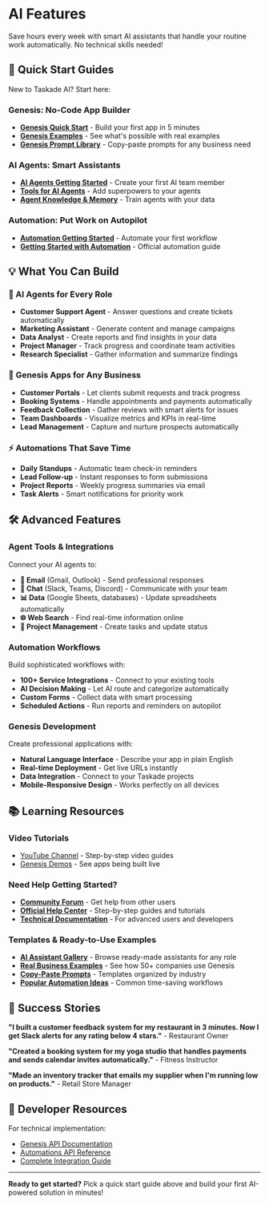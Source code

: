 # AI Features

Save hours every week with smart AI assistants that handle your routine work automatically. No technical skills needed!

## 🚀 Quick Start Guides

New to Taskade AI? Start here:

### Genesis: No-Code App Builder

- **[Genesis Quick Start](genesis-getting-started.md)** - Build your first app in 5 minutes
- **[Genesis Examples](genesis-examples.md)** - See what's possible with real examples
- **[Genesis Prompt Library](genesis-prompt-library.md)** - Copy-paste prompts for any business need

### AI Agents: Smart Assistants

- **[AI Agents Getting Started](ai-agents-getting-started.md)** - Create your first AI team member
- **[Tools for AI Agents](https://help.taskade.com/en/articles/10383275-tools-for-ai-agents)** - Add superpowers to your agents
- **[Agent Knowledge & Memory](https://help.taskade.com/en/collections/14491816-agent-knowledge-memory)** - Train agents with your data

### Automation: Put Work on Autopilot

- **[Automation Getting Started](automation-getting-started.md)** - Automate your first workflow
- **[Getting Started with Automation](https://help.taskade.com/en/articles/8958467-getting-started-with-automation)** - Official automation guide

## 💡 What You Can Build

### 🤖 AI Agents for Every Role

- **Customer Support Agent** - Answer questions and create tickets automatically
- **Marketing Assistant** - Generate content and manage campaigns
- **Data Analyst** - Create reports and find insights in your data
- **Project Manager** - Track progress and coordinate team activities
- **Research Specialist** - Gather information and summarize findings

### 🎯 Genesis Apps for Any Business

- **Customer Portals** - Let clients submit requests and track progress
- **Booking Systems** - Handle appointments and payments automatically
- **Feedback Collection** - Gather reviews with smart alerts for issues
- **Team Dashboards** - Visualize metrics and KPIs in real-time
- **Lead Management** - Capture and nurture prospects automatically

### ⚡ Automations That Save Time

- **Daily Standups** - Automatic team check-in reminders
- **Lead Follow-up** - Instant responses to form submissions
- **Project Reports** - Weekly progress summaries via email
- **Task Alerts** - Smart notifications for priority work

## 🛠️ Advanced Features

### Agent Tools & Integrations

Connect your AI agents to:

- **📧 Email** (Gmail, Outlook) - Send professional responses
- **💬 Chat** (Slack, Teams, Discord) - Communicate with your team
- **📊 Data** (Google Sheets, databases) - Update spreadsheets automatically
- **🌐 Web Search** - Find real-time information online
- **📝 Project Management** - Create tasks and update status

### Automation Workflows

Build sophisticated workflows with:

- **100+ Service Integrations** - Connect to your existing tools
- **AI Decision Making** - Let AI route and categorize automatically
- **Custom Forms** - Collect data with smart processing
- **Scheduled Actions** - Run reports and reminders on autopilot

### Genesis Development

Create professional applications with:

- **Natural Language Interface** - Describe your app in plain English
- **Real-time Deployment** - Get live URLs instantly
- **Data Integration** - Connect to your Taskade projects
- **Mobile-Responsive Design** - Works perfectly on all devices

## 📚 Learning Resources

### Video Tutorials

- [YouTube Channel](https://youtube.com/taskade) - Step-by-step video guides
- [Genesis Demos](https://taskade.com/genesis) - See apps being built live

### Need Help Getting Started?

- **[Community Forum](https://taskade.com/community)** - Get help from other users
- **[Official Help Center](https://help.taskade.com)** - Step-by-step guides and tutorials
- **[Technical Documentation](api/README.md)** - For advanced users and developers

### Templates & Ready-to-Use Examples

- **[AI Assistant Gallery](https://taskade.com/agents)** - Browse ready-made assistants for any role
- **[Real Business Examples](genesis-examples.md)** - See how 50+ companies use Genesis
- **[Copy-Paste Prompts](genesis-prompt-library.md)** - Templates organized by industry
- **[Popular Automation Ideas](automation-getting-started.md#popular-automation-templates)** - Common time-saving workflows

## 🎯 Success Stories

**"I built a customer feedback system for my restaurant in 3 minutes. Now I get Slack alerts for any rating below 4 stars."** - Restaurant Owner

**"Created a booking system for my yoga studio that handles payments and sends calendar invites automatically."** - Fitness Instructor

**"Made an inventory tracker that emails my supplier when I'm running low on products."** - Retail Store Manager

## 🔗 Developer Resources

For technical implementation:

- [Genesis API Documentation](api/genesis/README.md)
- [Automations API Reference](api/automations/README.md)
- [Complete Integration Guide](../../automation/comprehensive-integrations.md)

---

**Ready to get started?** Pick a quick start guide above and build your first AI-powered solution in minutes!
